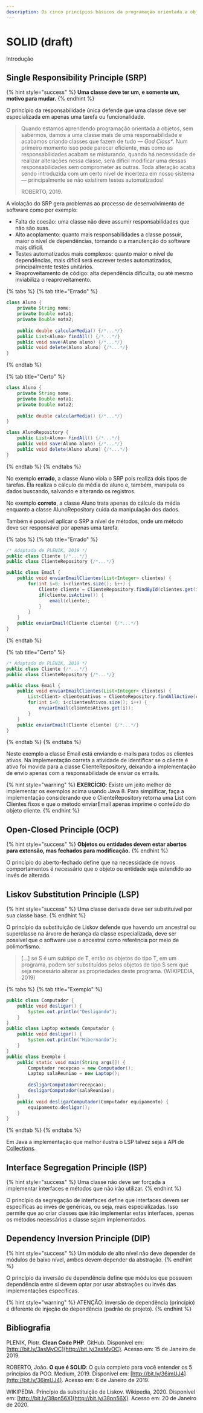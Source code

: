 ```yaml
---
description: Os cinco princípios básicos da programação orientada a objetos
---
```


# SOLID \(draft\)

Introdução

## Single Responsibility Principle \(SRP\)

{% hint style="success" %}
**Uma classe deve ter um, e somente um, motivo para mudar.**
{% endhint %}

O princípio da responsabilidade única defende que uma classe deve ser especializada em apenas uma tarefa ou funcionalidade.

> Quando estamos aprendendo programação orientada a objetos, sem sabermos, damos a uma classe mais de uma responsabilidade e acabamos criando classes que fazem de tudo — _God Class\*_. Num primeiro momento isso pode parecer eficiente, mas como as responsabilidades acabam se misturando, quando há necessidade de realizar alterações nessa classe, será difícil modificar uma dessas responsabilidades sem comprometer as outras. Toda alteração acaba sendo introduzida com um certo nível de incerteza em nosso sistema — principalmente se não existirem testes automatizados!
>
> ROBERTO, 2019.

A violação do SRP gera problemas ao processo de desenvolvimento de software como por exemplo:

* Falta de coesão: uma classe não deve assumir responsabilidades que não são suas.
* Alto acoplamento: quanto mais responsabilidades a classe possuir, maior o nível de dependências, tornando o a manutenção do software  mais difícil.
* Testes automatizados mais complexos: quanto maior o nível de dependências, mais difícil será escrever testes automatizados, principalmente testes unitários.
* Reaproveitamento de código: alta dependência dificulta, ou até mesmo inviabiliza o reaproveitamento.

{% tabs %}
{% tab title="Errado" %}
```java
class Aluno {
    private String nome;
    private Double nota1;
    private Double nota2;
    
    public double calcularMedia() {/*...*/}
    public List<Aluno> findAll() {/*...*/}
    public void save(Aluno aluno) {/*...*/}
    public void delete(Aluno aluno) {/*...*/}
}
```
{% endtab %}

{% tab title="Certo" %}
```java
class Aluno {
    private String nome;
    private Double nota1;
    private Double nota2;
    
    public double calcularMedia() {/*...*/}
}

class AlunoRepository {
    public List<Aluno> findAll() {/*...*/}
    public void save(Aluno aluno) {/*...*/}
    public void delete(Aluno aluno) {/*...*/}
}
```
{% endtab %}
{% endtabs %}

No exemplo **errado**, a classe Aluno viola o SRP pois realiza dois tipos de tarefas. Ela realiza o cálculo da média do aluno e, também, manipula os dados buscando, salvando e alterando os registros.

No exemplo **correto**, a classe Aluno trata apenas do cálculo da média enquanto a classe AlunoRepository cuida da manipulação dos dados.

Também é possível aplicar o SRP a nível de métodos, onde um método deve ser responsável por apenas uma tarefa.

{% tabs %}
{% tab title="Errado" %}
```java
/* Adaptado de PLENIK, 2019 */
public class Cliente {/*...*/}
public class ClienteRepository {/*...*/}

public class Email {
    public void enviarEmailClientes(List<Integer> clientes) {
        for(int i=0; i<clientes.size(); i++) {
            Cliente cliente = ClienteRepository.findById(clientes.get(i));
            if(cliente.isActive()) {
                email(cliente);
            }
        }
    }
    public enviarEmail(Cliente cliente) {/*...*/}
}
```
{% endtab %}

{% tab title="Certo" %}
```java
/* Adaptado de PLENIK, 2019 */
public class Cliente {/*...*/}
public class ClienteRepository {/*...*/}

public class Email {
    public void enviarEmailClientes(List<Integer> clientes) {
        List<Client> clientesAtivos = ClienteRepository.findAllActive(clientes);
        for(int i=0; i<clientesAtivos.size(); i++) {
            enviarEmail(clientesAtivos.get(i));
        }
    }
    public enviarEmail(Cliente cliente) {/*...*/}
}
```
{% endtab %}
{% endtabs %}

Neste exemplo a classe Email está enviando e-mails para todos os clientes ativos. Na implementação correta a atividade de identificar se o cliente é ativo foi movida para a classe ClienteRepository, deixando a implementação de envio apenas com a responsabilidade de enviar os emails.

{% hint style="warning" %}
**EXERCÍCIO**: Existe um jeito melhor de implementar os exemplos acima usando Java 8. Para simplificar, faça a implementação considerando que o ClienteRepository retorna uma List com Clientes fixos e que o método enviarEmail apenas imprime o conteúdo do objeto cliente.
{% endhint %}

## Open-Closed Principle \(OCP\)

{% hint style="success" %}
**Objetos ou entidades devem estar abertos para extensão, mas fechados para modificação.**
{% endhint %}

O princípio do aberto-fechado define que na necessidade de novos comportamentos é necessário que o objeto ou entidade seja estendido ao invés de alterado.

## Liskov Substitution Principle \(LSP\)

{% hint style="success" %}
Uma classe derivada deve ser substituível por sua classe base.
{% endhint %}

O princípio da substituição de Liskov defende que havendo um ancestral ou superclasse na árvore de herança da classe especializada, deve ser possível que o software use o ancestral como referência por meio de polimorfismo.

> \[...\] se S é um subtipo de T, então os objetos do tipo T, em um programa, podem ser substituídos pelos objetos de tipo S sem que seja necessário alterar as propriedades deste programa. \(WIKIPEDIA, 2019\)

{% tabs %}
{% tab title="Exemplo" %}
```java
public class Computador {
    public void desligar() {
        System.out.println("Desligando");
    }
}
public class Laptop extends Computador {
    public void desligar() {
        System.out.println("Hibernando");
    }
}
public class Exemplo {
    public static void main(String args[]) {
        Computador recepcao = new Computador();
        Laptop salaReuniao = new Laptop();
        
        desligarComputador(recepcao);
        desligarComputador(salaReuniao);
    }
    public void desligarComputador(Computador equipamento) {
        equipamento.desligar();
    }
}
```
{% endtab %}
{% endtabs %}

Em Java a implementação que melhor ilustra o LSP talvez seja a API de [Collections](http://bit.ly/2RdF1vy).

## Interface Segregation Principle \(ISP\)

{% hint style="success" %}
Uma classe não deve ser forçada a implementar interfaces e métodos que não irão utilizar.
{% endhint %}

O princípio da segregação de interfaces define que interfaces devem ser específicas ao invés de genéricas, ou seja, mais especializadas. Isso permite que ao criar classes que irão implementar estas interfaces, apenas os métodos necessários a classe sejam implementados.

## Dependency Inversion Principle \(DIP\)

{% hint style="success" %}
Um módulo de alto nível não deve depender de módulos de baixo nível, ambos devem depender da abstração.
{% endhint %}

O princípio da inversão de dependência define que módulos que possuem dependência entre si devem optar por usar abstrações ou invés das implementações específicas.

{% hint style="warning" %}
ATENÇÃO: inversão de dependência \(princípio\) é diferente de injeção de dependência \(padrão de projeto\).
{% endhint %}

## Bibliografia

PLENIK, Piotr. **Clean Code PHP**. GitHub. Disponível em: [http://bit.ly/3asMyOC](http://bit.ly/3asMyOC). Acesso em: 15 de Janeiro de 2019.

ROBERTO, João. **O que é SOLID**: O guia completo para você entender os 5 princípios da POO. Medium, 2019. Disponível em: [http://bit.ly/36imUJ4](http://bit.ly/36imUJ4). Acesso em: 6 de Janeiro de 2019.

WIKIPEDIA. Princípio da substituição de Liskov. Wikipedia, 2020. Disponível em: [http://bit.ly/38pn56X](http://bit.ly/38pn56X). Acesso em: 20 de Janeiro de 2020.

